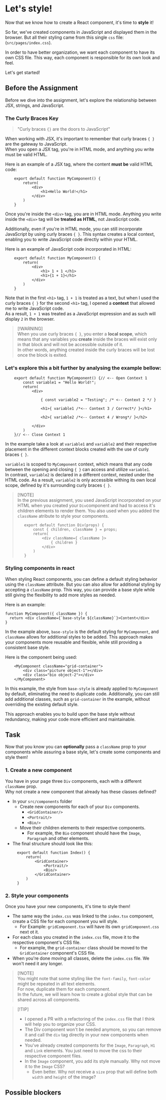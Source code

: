 # Let's style!

Now that we know how to create a React component, it's time to **style** it!<br/>

So far, we've created components in JavaScript and displayed them in the browser. But all their styling came from this single `css` file: (`src/pages/index.css`).<br/>

In order to have better organization, we want each component to have its own CSS file. This way, each component is responsible for its own look and feel. 

Let's get started!<br/>

## Before the Assignment

Before we dive into the assignment, let's explore the relationship between JSX, strings, and JavaScript.

### The Curly Braces Key


> "Curly braces `{}` are the doors to JavaScript"

When working with JSX, it's important to remember that curly braces `{ }` are the gateway to JavaScript.<br/> 
When you open a JSX tag, you're in HTML mode, and anything you write must be valid HTML. 

Here is an example of a JSX tag, where the content **must be** valid HTML code:

```tsx
    export default function MyComponent() {
        return(
            <div>
                <h1>Hello World!</h1>
            </div>
        )
    }
```

Once you're inside the `<div>` tag, you are in HTML mode. Anything you write inside the `<div>` tag will be **treated as HTML**, not JavaScript code.

Additionally, even if you're in HTML mode, you can still incorporate JavaScript by using curly braces `{ }`. This syntax creates a local context, enabling you to write JavaScript code directly within your HTML.

Here is an example of JavaScript code incorporated in HTML:

```tsx
    export default function MyComponent() {
        return(
            <div>
                <h1> 1 + 1 </h1>
                <h1>{1 + 1}</h1>
            </div>
        )
    }
```

Note that in the first `<h1>` tag, `1 + 1` is treated as a text, but when I used the curly braces `{ }` for the second `<h1>` tag, I opened a **context** that allowed me to write JavaScript code.<br/>
As a result, `1 + 1` was treated as a JavaScript expression and as such will display `2` in the browser.


> [!WARNING]<br/>
> When you use curly braces `{ }`, you enter a **local scope**, which means that any variables you **create** inside the braces will exist only in that block and will not be accessible outside of it.<br/>
> In other words, anything created inside the curly braces will be lost once the block is exited.

### Let's explore this a bit further by analysing the example bellow:

```tsx
    export default function MyComponent() {// <-- Open Context 1
        const variable1 = "Hello World!"; 
        return(
            <div> 

                { const variable2 = "Testing"; /* <-- Context 2 */ }

                <h1>{ variable1 /*<-- Context 3 / Correct*/ }</h1> 

                <h2>{ variable2 /*<-- Context 4 / Wrong*/ }</h2>

            </div>
        )
    }// <-- Close Context 1
```
In the example take a look at `variable1` and `variable2` and their respective placement in the different context blocks created with the use of curly braces `{ }`.

`variable1` is scoped to `MyComponent` context, which means that any code between the opening and closing `{ }` can access and utilize `variable1`.<br/>
In contrast, `variable2` is declared in a different context, nested under the HTML code. As a result, `variable2` is only accessible withing its own local scope, defined by it's surrounding curly braces `{ }`.

> [!NOTE]<br/>
> In the previous assignment, you used JavaScript incorporated on your HTML when you created your `Div`component and had to access it's children elements to render them. You also used when you added the `className` atribute to style your components.
>```tsx
>    export default function Div(props) {
>        const { children, className } = props;
>        return(
>            <div className={ className }>
>                { children }
>            </div>
>        )
>    }
>```

### Styling components in react

When styling React components, you can define a default styling behavior using the `className` attribute. But you can also allow for additional styling by accepting a `className` prop. This way, you can provide a base style while still giving the flexibility to add more styles as needed. 

Here is an example:

```tsx
function MyComponent({ className }) {
  return <div className={`base-style ${className}`}>Content</div>
}
```

In the example above, `base-style` is the default styling for `MyComponent`, and `className` allows for additional styles to be added. This approach makes your components more reusable and flexible, while still providing a consistent base style.

Here is the component being used:

```tsx
    <MyComponent className="grid-container">
        <div class="picture object-1"></div>
        <div class="bio object-2"></div>
    </MyComponent>
```

In this example, the style from `base-style` is already applied to `MyComponent` by default, eliminating the need to duplicate code. Additionally, you can still add additional classes, such as `grid-container` in the example, without overriding the existing default style. 

This approach enables you to build upon the base style without redundancy, making your code more efficient and maintainable. 

## Task

Now that you know you can **optionally** pass a `className` prop to your components while assuring a base style, let's create some components and style them!

### 1. Create a new component

You have in your page three `Div` components, each with a different `className` prop.<br/>
Why not create a new component that already has these classes defined?

- In your `src/components` folder 
  - Create new components for each of your `Div` components.
    - `<GridContainer/>`
    - `<Portrait/>`
    - `<Bio/>`
  - Move their children elements to their respective components.
    - For example, the `Bio` component should have the `Image`, `Paragraph` and other elements.
- The final structure should look like this:
  ```tsx
    export default function Index() {
        return(
            <GridContainer>
                <Portrait/>
                <Bio/>
            </GridContainer>
        )
    }
  ```

### 2. Style your components

Once you have your new components, it's time to style them!

- The same way the `index.css` was linked to the `index.tsx` component, create a CSS file for each component you will style.
  - For Example: `gridComponent.tsx` will have its own `gridComponent.css` next ot it.
- For each class you created in the `index.css` file, move it to the respective component's CSS file.
  - For example, the `grid-container` class should be moved to the `GridContainer` component's CSS file.
- When you're done moving all classes, delete the `index.css` file. We won't need it any longer.


> [!NOTE]<br/>
> You might note that some styling like the `font-family`, `font-color` might be repeated in all text elements. <br/>
> For now, duplicate them for each component. <br/>
> In the future, we will learn how to create a global style that can be shared across all components.

> [!TIP]<br/>
> - I opened a PR with a refactoring of the `index.css` file that I think will help you to organize your CSS.
> - The Div component won't be needed anymore, so you can remove it and call the `div` tag directly in your new components when needed.
> - You've already created components for the `Image`, `Paragraph`, `H1` and `Link` elements. You just need to move the css to their respective component files.
> - In the `Image` component, you add its style manually. Why not move it to the `Image` CSS?
>   - Even better. Why not receive a `size` prop that will define both `width` and `height` of the image?

## Possible blockers
